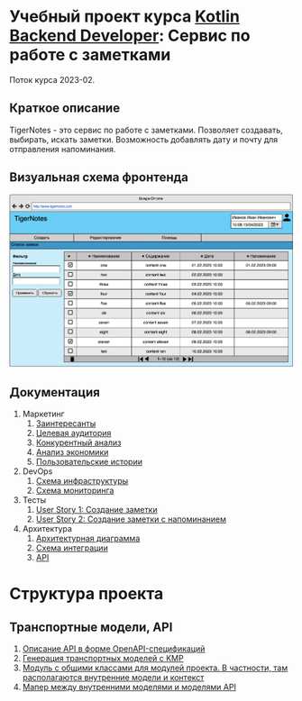 # Учебный проект курса [Kotlin Backend Developer](https://otus.ru/lessons/kotlin/?int_source=courses_catalog&int_term=programming): Сервис по работе с заметками
Поток курса 2023-02.

## Краткое описание
TigerNotes - это сервис по работе с заметками. Позволяет создавать, выбирать, искать заметки. Возможность добавлять дату и почту для отправления напоминания.

## Визуальная схема фронтенда

![Макет фронта](imgs/design-layout.png)

## Документация

1. Маркетинг
    1. [Заинтересанты](./docs/01-marketing/02-stakeholders.md)
    2. [Целевая аудитория](./docs/01-marketing/01-target-audience.md)
    3. [Конкурентный анализ](./docs/01-marketing/03-concurrency.md)
    4. [Анализ экономики](./docs/01-marketing/04-economy.md)
    5. [Пользовательские истории](./docs/01-marketing/05-user-stories.md)
2. DevOps
    1. [Схема инфраструктуры](./docs/02-devops/01-infrastruture.md)
    2. [Схема мониторинга](./docs/02-devops/02-monitoring.md)
3. Тесты
   1. [User Story 1: Создание заметки](./docs/03-testing/user-story-0001.md)
   2. [User Story 2: Создание заметки с напоминанием](./docs/03-testing/user-story-0002.md)
4. Архитектура
   1. [Архитектурная диаграмма](./docs/04-architecture/01-arch.md)
   2. [Схема интеграции](./docs/04-architecture/02-integration.md)
   3. [API](./docs/04-architecture/03-api.md)

# Структура проекта

## Транспортные модели, API
1. [Описание API в форме OpenAPI-спецификаций](./specs/specs-note-v2.yaml)
2. [Генерация транспортных моделей с KMP](./tn-api-v2-kmp)
3. [Модуль с общими классами для модулей проекта. В частности, там располагаются внутренние модели и контекст](./tn-common)
4. [Мапер между внутренними моделями и моделями API](./tn-mappers)